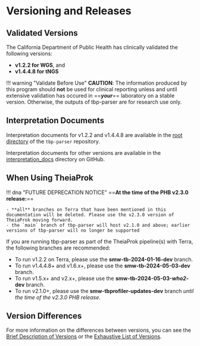 # Versioning and Releases

## Validated Versions

The California Department of Public Health has clinically validated the following versions:

- **v1.2.2 for WGS**, and
- **v1.4.4.8 for tNGS**

!!! warning "Validate Before Use"
    **CAUTION**: The information produced by this program should **not** be used for clinical reporting unless and until extensive validation has occured in ==_**your**_== laboratory on a stable version. Otherwise, the outputs of tbp-parser are for research use only.

## Interpretation Documents

Interpretation documents for v1.2.2 and v1.4.4.8 are available in the [root directory](https://www.github.com/theiagen/tbp-parser) of the `tbp-parser` repository.

Interpretation documents for other versions are available in the [interpretation_docs](https://github.com/theiagen/tbp-parser/tree/main/interpretation_docs) directory on GitHub.

## When Using TheiaProk

!!! dna "FUTURE DEPRECATION NOTICE"
    ==**At the time of the PHB v2.3.0 release:**==

    - **all** branches on Terra that have been mentioned in this documentation will be deleted. Please use the v2.3.0 version of TheiaProk moving forward.
    - the `main` branch of tbp-parser will host v2.1.0 and above; earlier versions of tbp-parser will no longer be supported

If you are running tbp-parser as part of the TheiaProk pipeline(s) with Terra, the following branches are recommended:

- To run v1.2.2 on Terra, please use the **smw-tb-2024-01-16-dev** branch.
- To run v1.4.4.8+ and v1.6.x+, please use the **smw-tb-2024-05-03-dev** branch.
- To run v1.5.x+ and v2.x+, please use the **smw-tb-2024-05-03-*who2*-dev** branch.
- To run v2.1.0+, please use the **smw-tbprofiler-updates-dev** branch _until the time of the v2.3.0 PHB release_.

## Version Differences

For more information on the differences between versions, you can see the [Brief Description of Versions](brief.md) or the [Exhaustive List of Versions](exhaustive.md).
